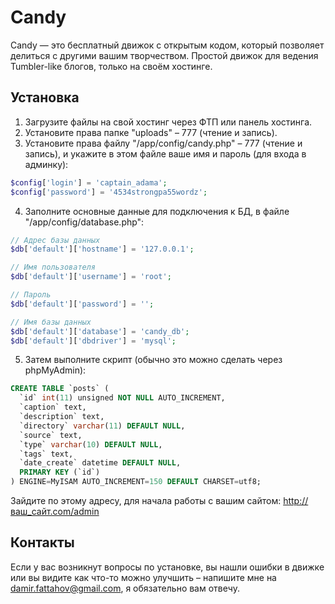 Candy
=====

Candy — это бесплатный движок с открытым кодом, который позволяет делиться с другими вашим творчеством. Простой движок для ведения Tumbler-like блогов, только на своём хостинге.

## Установка

1. Загрузите файлы на свой хостинг через ФТП или панель хостинга.
2. Установите права папке "uploads" – 777 (чтение и запись).
3. Установите права файлу "/app/config/candy.php" – 777 (чтение и запись), и укажите в этом файле ваше имя и пароль (для входа в админку):

  ```php
  $config['login'] = 'captain_adama';
  $config['password'] = '4534strongpa55wordz';
  ```

4. Заполните основные данные для подключения к БД, в файле "/app/config/database.php":
  ```php
  // Адрес базы данных
  $db['default']['hostname'] = '127.0.0.1';
  
  // Имя пользователя
  $db['default']['username'] = 'root';
  
  // Пароль
  $db['default']['password'] = '';
  
  // Имя базы данных
  $db['default']['database'] = 'candy_db';
  $db['default']['dbdriver'] = 'mysql';
  ```
5. Затем выполните скрипт (обычно это можно сделать через phpMyAdmin):
```sql
CREATE TABLE `posts` (
  `id` int(11) unsigned NOT NULL AUTO_INCREMENT,
  `caption` text,
  `description` text,
  `directory` varchar(11) DEFAULT NULL,
  `source` text,
  `type` varchar(10) DEFAULT NULL,
  `tags` text,
  `date_create` datetime DEFAULT NULL,
  PRIMARY KEY (`id`)
) ENGINE=MyISAM AUTO_INCREMENT=150 DEFAULT CHARSET=utf8;
```

Зайдите по этому адресу, для начала работы с вашим сайтом:
http://ваш_сайт.com/admin

## Контакты
Если у вас возникнут вопросы по установке, вы нашли ошибки в движке или вы видите как что-то можно улучшить – напишите мне на damir.fattahov@gmail.com, я обязательно вам отвечу.
